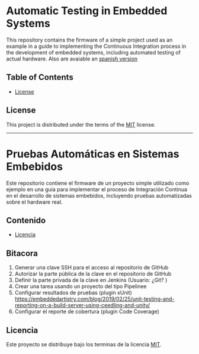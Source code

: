# Automatic Testing in Embedded Systems

This repository contains the firmware of a simple project used as an example in a guide to implementing the Continuous Integration process in the development of embedded systems, including automated testing of actual hardware. Also are avaiable an [spanish version](#pruebas-automáticas-en-sistemas-embebidos)


## Table of Contents

- [License](#license)

## License

This project is distributed under the terms of the [MIT](https://spdx.org/licenses/MIT.html) license.

-----

# Pruebas Automáticas en Sistemas Embebidos

Este repositorio contiene el firmware de un proyecto simple utilizado como ejemplo en una guía para implementar el proceso de Integración Continua en el desarrollo de sistemas embebidos, incluyendo pruebas automatizadas sobre el hardware real.

## Contenido

- [Licencia](#licencia)

## Bitacora

1. Generar una clave SSH para el acceso al repositorio de GitHub
2. Autorizar la parte pública de la clave en el repositorio de GitHub
3. Definir la parte privada de la clave en Jenkins (Usuario: ¿Git? )
4. Crear una tarea usando un proyecto del tipo Pipelinee
5. Configurar resultados de pruebas (plugin xUnit)
https://embeddedartistry.com/blog/2019/02/25/unit-testing-and-reporting-on-a-build-server-using-ceedling-and-unity/
6. Configurar el reporte de cobertura (plugin Code Coverage)

## Licencia

Este proyecto se distribuye bajo los terminas de la licencia [MIT](https://spdx.org/licenses/MIT.html).

